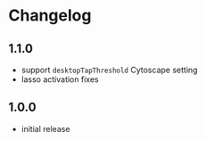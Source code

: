 # Changelog

## 1.1.0

- support `desktopTapThreshold` Cytoscape setting
- lasso activation fixes

## 1.0.0

- initial release